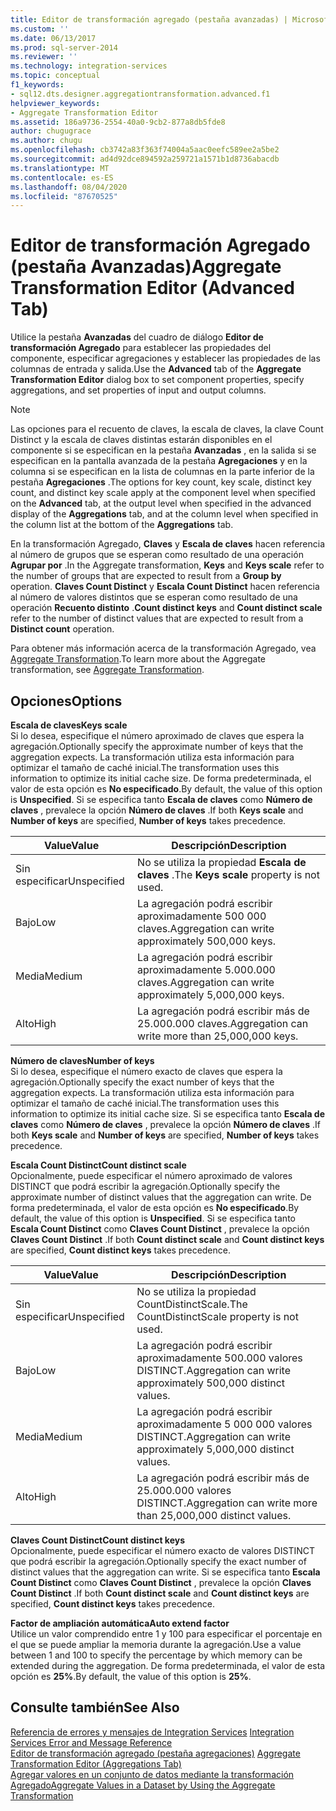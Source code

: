 ```yaml
---
title: Editor de transformación agregado (pestaña avanzadas) | Microsoft Docs
ms.custom: ''
ms.date: 06/13/2017
ms.prod: sql-server-2014
ms.reviewer: ''
ms.technology: integration-services
ms.topic: conceptual
f1_keywords:
- sql12.dts.designer.aggregationtransformation.advanced.f1
helpviewer_keywords:
- Aggregate Transformation Editor
ms.assetid: 186a9736-2554-40a0-9cb2-877a8db5fde8
author: chugugrace
ms.author: chugu
ms.openlocfilehash: cb3742a83f363f74004a5aac0eefc589ee2a5be2
ms.sourcegitcommit: ad4d92dce894592a259721a1571b1d8736abacdb
ms.translationtype: MT
ms.contentlocale: es-ES
ms.lasthandoff: 08/04/2020
ms.locfileid: "87670525"
---
```

# <a name="aggregate-transformation-editor-advanced-tab"></a><span data-ttu-id="a2d2c-102">Editor de transformación Agregado (pestaña Avanzadas)</span><span class="sxs-lookup"><span data-stu-id="a2d2c-102">Aggregate Transformation Editor (Advanced Tab)</span></span>
  <span data-ttu-id="a2d2c-103">Utilice la pestaña **Avanzadas** del cuadro de diálogo **Editor de transformación Agregado** para establecer las propiedades del componente, especificar agregaciones y establecer las propiedades de las columnas de entrada y salida.</span><span class="sxs-lookup"><span data-stu-id="a2d2c-103">Use the **Advanced** tab of the **Aggregate Transformation Editor** dialog box to set component properties, specify aggregations, and set properties of input and output columns.</span></span>  
  
> [!NOTE]  
>  <span data-ttu-id="a2d2c-104">Las opciones para el recuento de claves, la escala de claves, la clave Count Distinct y la escala de claves distintas estarán disponibles en el componente si se especifican en la pestaña **Avanzadas** , en la salida si se especifican en la pantalla avanzada de la pestaña **Agregaciones** y en la columna si se especifican en la lista de columnas en la parte inferior de la pestaña **Agregaciones** .</span><span class="sxs-lookup"><span data-stu-id="a2d2c-104">The options for key count, key scale, distinct key count, and distinct key scale apply at the component level when specified on the **Advanced** tab, at the output level when specified in the advanced display of the **Aggregations** tab, and at the column level when specified in the column list at the bottom of the **Aggregations** tab.</span></span>  
>   
>  <span data-ttu-id="a2d2c-105">En la transformación Agregado, **Claves** y **Escala de claves** hacen referencia al número de grupos que se esperan como resultado de una operación **Agrupar por** .</span><span class="sxs-lookup"><span data-stu-id="a2d2c-105">In the Aggregate transformation, **Keys** and **Keys scale** refer to the number of groups that are expected to result from a **Group by** operation.</span></span> <span data-ttu-id="a2d2c-106">**Claves Count Distinct** y **Escala Count Distinct** hacen referencia al número de valores distintos que se esperan como resultado de una operación **Recuento distinto** .</span><span class="sxs-lookup"><span data-stu-id="a2d2c-106">**Count distinct keys** and **Count distinct scale** refer to the number of distinct values that are expected to result from a **Distinct count** operation.</span></span>  
  
 <span data-ttu-id="a2d2c-107">Para obtener más información acerca de la transformación Agregado, vea [Aggregate Transformation](data-flow/transformations/aggregate-transformation.md).</span><span class="sxs-lookup"><span data-stu-id="a2d2c-107">To learn more about the Aggregate transformation, see [Aggregate Transformation](data-flow/transformations/aggregate-transformation.md).</span></span>  
  
## <a name="options"></a><span data-ttu-id="a2d2c-108">Opciones</span><span class="sxs-lookup"><span data-stu-id="a2d2c-108">Options</span></span>  
 <span data-ttu-id="a2d2c-109">**Escala de claves**</span><span class="sxs-lookup"><span data-stu-id="a2d2c-109">**Keys scale**</span></span>  
 <span data-ttu-id="a2d2c-110">Si lo desea, especifique el número aproximado de claves que espera la agregación.</span><span class="sxs-lookup"><span data-stu-id="a2d2c-110">Optionally specify the approximate number of keys that the aggregation expects.</span></span> <span data-ttu-id="a2d2c-111">La transformación utiliza esta información para optimizar el tamaño de caché inicial.</span><span class="sxs-lookup"><span data-stu-id="a2d2c-111">The transformation uses this information to optimize its initial cache size.</span></span> <span data-ttu-id="a2d2c-112">De forma predeterminada, el valor de esta opción es **No especificado**.</span><span class="sxs-lookup"><span data-stu-id="a2d2c-112">By default, the value of this option is **Unspecified**.</span></span> <span data-ttu-id="a2d2c-113">Si se especifica tanto **Escala de claves** como **Número de claves** , prevalece la opción **Número de claves** .</span><span class="sxs-lookup"><span data-stu-id="a2d2c-113">If both **Keys scale** and **Number of keys** are specified, **Number of keys** takes precedence.</span></span>  
  
|<span data-ttu-id="a2d2c-114">Value</span><span class="sxs-lookup"><span data-stu-id="a2d2c-114">Value</span></span>|<span data-ttu-id="a2d2c-115">Descripción</span><span class="sxs-lookup"><span data-stu-id="a2d2c-115">Description</span></span>|  
|-----------|-----------------|  
|<span data-ttu-id="a2d2c-116">Sin especificar</span><span class="sxs-lookup"><span data-stu-id="a2d2c-116">Unspecified</span></span>|<span data-ttu-id="a2d2c-117">No se utiliza la propiedad **Escala de claves** .</span><span class="sxs-lookup"><span data-stu-id="a2d2c-117">The **Keys scale** property is not used.</span></span>|  
|<span data-ttu-id="a2d2c-118">Bajo</span><span class="sxs-lookup"><span data-stu-id="a2d2c-118">Low</span></span>|<span data-ttu-id="a2d2c-119">La agregación podrá escribir aproximadamente 500 000 claves.</span><span class="sxs-lookup"><span data-stu-id="a2d2c-119">Aggregation can write approximately 500,000 keys.</span></span>|  
|<span data-ttu-id="a2d2c-120">Media</span><span class="sxs-lookup"><span data-stu-id="a2d2c-120">Medium</span></span>|<span data-ttu-id="a2d2c-121">La agregación podrá escribir aproximadamente 5.000.000 claves.</span><span class="sxs-lookup"><span data-stu-id="a2d2c-121">Aggregation can write approximately 5,000,000 keys.</span></span>|  
|<span data-ttu-id="a2d2c-122">Alto</span><span class="sxs-lookup"><span data-stu-id="a2d2c-122">High</span></span>|<span data-ttu-id="a2d2c-123">La agregación podrá escribir más de 25.000.000 claves.</span><span class="sxs-lookup"><span data-stu-id="a2d2c-123">Aggregation can write more than 25,000,000 keys.</span></span>|  
  
 <span data-ttu-id="a2d2c-124">**Número de claves**</span><span class="sxs-lookup"><span data-stu-id="a2d2c-124">**Number of keys**</span></span>  
 <span data-ttu-id="a2d2c-125">Si lo desea, especifique el número exacto de claves que espera la agregación.</span><span class="sxs-lookup"><span data-stu-id="a2d2c-125">Optionally specify the exact number of keys that the aggregation expects.</span></span> <span data-ttu-id="a2d2c-126">La transformación utiliza esta información para optimizar el tamaño de caché inicial.</span><span class="sxs-lookup"><span data-stu-id="a2d2c-126">The transformation uses this information to optimize its initial cache size.</span></span> <span data-ttu-id="a2d2c-127">Si se especifica tanto **Escala de claves** como **Número de claves** , prevalece la opción **Número de claves** .</span><span class="sxs-lookup"><span data-stu-id="a2d2c-127">If both **Keys scale** and **Number of keys** are specified, **Number of keys** takes precedence.</span></span>  
  
 <span data-ttu-id="a2d2c-128">**Escala Count Distinct**</span><span class="sxs-lookup"><span data-stu-id="a2d2c-128">**Count distinct scale**</span></span>  
 <span data-ttu-id="a2d2c-129">Opcionalmente, puede especificar el número aproximado de valores DISTINCT que podrá escribir la agregación.</span><span class="sxs-lookup"><span data-stu-id="a2d2c-129">Optionally specify the approximate number of distinct values that the aggregation can write.</span></span> <span data-ttu-id="a2d2c-130">De forma predeterminada, el valor de esta opción es **No especificado**.</span><span class="sxs-lookup"><span data-stu-id="a2d2c-130">By default, the value of this option is **Unspecified**.</span></span> <span data-ttu-id="a2d2c-131">Si se especifica tanto **Escala Count Distinct** como **Claves Count Distinct** , prevalece la opción **Claves Count Distinct** .</span><span class="sxs-lookup"><span data-stu-id="a2d2c-131">If both **Count distinct scale** and **Count distinct keys** are specified, **Count distinct keys** takes precedence.</span></span>  
  
|<span data-ttu-id="a2d2c-132">Value</span><span class="sxs-lookup"><span data-stu-id="a2d2c-132">Value</span></span>|<span data-ttu-id="a2d2c-133">Descripción</span><span class="sxs-lookup"><span data-stu-id="a2d2c-133">Description</span></span>|  
|-----------|-----------------|  
|<span data-ttu-id="a2d2c-134">Sin especificar</span><span class="sxs-lookup"><span data-stu-id="a2d2c-134">Unspecified</span></span>|<span data-ttu-id="a2d2c-135">No se utiliza la propiedad CountDistinctScale.</span><span class="sxs-lookup"><span data-stu-id="a2d2c-135">The CountDistinctScale property is not used.</span></span>|  
|<span data-ttu-id="a2d2c-136">Bajo</span><span class="sxs-lookup"><span data-stu-id="a2d2c-136">Low</span></span>|<span data-ttu-id="a2d2c-137">La agregación podrá escribir aproximadamente 500.000 valores DISTINCT.</span><span class="sxs-lookup"><span data-stu-id="a2d2c-137">Aggregation can write approximately 500,000 distinct values.</span></span>|  
|<span data-ttu-id="a2d2c-138">Media</span><span class="sxs-lookup"><span data-stu-id="a2d2c-138">Medium</span></span>|<span data-ttu-id="a2d2c-139">La agregación podrá escribir aproximadamente 5 000 000 valores DISTINCT.</span><span class="sxs-lookup"><span data-stu-id="a2d2c-139">Aggregation can write approximately 5,000,000 distinct values.</span></span>|  
|<span data-ttu-id="a2d2c-140">Alto</span><span class="sxs-lookup"><span data-stu-id="a2d2c-140">High</span></span>|<span data-ttu-id="a2d2c-141">La agregación podrá escribir más de 25.000.000 valores DISTINCT.</span><span class="sxs-lookup"><span data-stu-id="a2d2c-141">Aggregation can write more than 25,000,000 distinct values.</span></span>|  
  
 <span data-ttu-id="a2d2c-142">**Claves Count Distinct**</span><span class="sxs-lookup"><span data-stu-id="a2d2c-142">**Count distinct keys**</span></span>  
 <span data-ttu-id="a2d2c-143">Opcionalmente, puede especificar el número exacto de valores DISTINCT que podrá escribir la agregación.</span><span class="sxs-lookup"><span data-stu-id="a2d2c-143">Optionally specify the exact number of distinct values that the aggregation can write.</span></span> <span data-ttu-id="a2d2c-144">Si se especifica tanto **Escala Count Distinct** como **Claves Count Distinct** , prevalece la opción **Claves Count Distinct** .</span><span class="sxs-lookup"><span data-stu-id="a2d2c-144">If both **Count distinct scale** and **Count distinct keys** are specified, **Count distinct keys** takes precedence.</span></span>  
  
 <span data-ttu-id="a2d2c-145">**Factor de ampliación automática**</span><span class="sxs-lookup"><span data-stu-id="a2d2c-145">**Auto extend factor**</span></span>  
 <span data-ttu-id="a2d2c-146">Utilice un valor comprendido entre 1 y 100 para especificar el porcentaje en el que se puede ampliar la memoria durante la agregación.</span><span class="sxs-lookup"><span data-stu-id="a2d2c-146">Use a value between 1 and 100 to specify the percentage by which memory can be extended during the aggregation.</span></span> <span data-ttu-id="a2d2c-147">De forma predeterminada, el valor de esta opción es **25%**.</span><span class="sxs-lookup"><span data-stu-id="a2d2c-147">By default, the value of this option is **25%**.</span></span>  
  
## <a name="see-also"></a><span data-ttu-id="a2d2c-148">Consulte también</span><span class="sxs-lookup"><span data-stu-id="a2d2c-148">See Also</span></span>  
 <span data-ttu-id="a2d2c-149">[Referencia de errores y mensajes de Integration Services](../../2014/integration-services/integration-services-error-and-message-reference.md) </span><span class="sxs-lookup"><span data-stu-id="a2d2c-149">[Integration Services Error and Message Reference](../../2014/integration-services/integration-services-error-and-message-reference.md) </span></span>  
 <span data-ttu-id="a2d2c-150">[Editor de transformación agregado &#40;pestaña agregaciones&#41;](../../2014/integration-services/aggregate-transformation-editor-aggregations-tab.md) </span><span class="sxs-lookup"><span data-stu-id="a2d2c-150">[Aggregate Transformation Editor &#40;Aggregations Tab&#41;](../../2014/integration-services/aggregate-transformation-editor-aggregations-tab.md) </span></span>  
 [<span data-ttu-id="a2d2c-151">Agregar valores en un conjunto de datos mediante la transformación Agregado</span><span class="sxs-lookup"><span data-stu-id="a2d2c-151">Aggregate Values in a Dataset by Using the Aggregate Transformation</span></span>](data-flow/transformations/aggregate-values-in-a-dataset-by-using-the-aggregate-transformation.md)  
  
  

